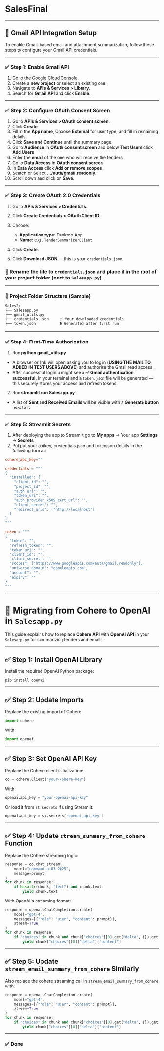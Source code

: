 # SalesFinal
---

## 📩 Gmail API Integration Setup

To enable Gmail-based email and attachment summarization, follow these steps to configure your Gmail API credentials.

---

### ✅ Step 1: Enable Gmail API

1. Go to the [Google Cloud Console](https://console.cloud.google.com/).
2. Create a **new project** or select an existing one.
3. Navigate to **APIs & Services > Library**.
4. Search for **Gmail API** and click **Enable**.

---

### ✅ Step 2: Configure OAuth Consent Screen

1. Go to **APIs & Services > OAuth consent screen**.
2. Click **Create**
3. Fill in the **App name**, Choose **External** for user type, and fill in remaining details.
4. Click **Save and Continue** until the summary page.
5. Go to **Audience** in **OAuth consent screen** and below **Test Users** click **Add Users**
6. Enter the **email** of the one who will receive the tenders.
7. Go to **Data Access** in **OAuth consent screen**
8. In **Data Access** click **Add or remove scopes**.
9. Search or Select **.../auth/gmail.readonly**.
10. Scroll down and click on **Save**.

---

### ✅ Step 3: Create OAuth 2.0 Credentials

1. Go to **APIs & Services > Credentials**.
2. Click **Create Credentials > OAuth Client ID**.
3. Choose:

   * **Application type**: Desktop App
   * **Name**: e.g., `TenderSummarizerClient`
4. Click **Create**.
5. Click **Download JSON** — this is your `credentials.json`.

### 🔐 Rename the file to `credentials.json` and place it in the **root of your project folder** (next to `Salesapp.py`).

---

### 📁 Project Folder Structure (Sample)

```
Sales2/
├── Salesapp.py
├── gmail_utils.py
├── credentials.json     ✅ Your downloaded credentials
├── token.json           🔒 Generated after first run
```
---

### ✅ Step 4: First-Time Authorization

1. Run **python gmail_utils.py** 
* A browser or link will open asking you to log in (**USING THE MAIL TO ADDED IN TEST USERS ABOVE**) and authorize the Gmail read access.
* After successful login u might see a **✅ Gmail authentication successful.** in your terminal and a `token.json` file will be generated — this securely stores your access and refresh tokens.
2. Run **streamlit run Salesapp.py**
* A list of **Sent and Received Emails** will be visible with a **Generate button** next to it

---

### ✅ Step 5: Streamlit Secrets
1. After deploying the app to Streamlit go to **My apps** -> Your app **Settings** -> **Secrets**
2. Put put your apikey, credentials.json and tokenjson details in the following format:
```toml
cohere_api_key=""

credentials = """
{
  "installed": {
    "client_id": "",
    "project_id": "",
    "auth_uri": "",
    "token_uri": "",
    "auth_provider_x509_cert_url": "",
    "client_secret": "",
    "redirect_uris": ["http://localhost"]
  }
}
"""

token = """
{
  "token": "",
  "refresh_token": "",
  "token_uri": "",
  "client_id": "",
  "client_secret": "",
  "scopes": ["https://www.googleapis.com/auth/gmail.readonly"],
  "universe_domain": "googleapis.com",
  "account": "",
  "expiry": ""
}
"""
```

---
# 🔄 Migrating from Cohere to OpenAI in `Salesapp.py`

This guide explains how to replace **Cohere API** with **OpenAI API** in your `Salesapp.py` for summarizing tenders and emails.

---

## ✅ Step 1: Install OpenAI Library

Install the required OpenAI Python package:

```bash
pip install openai
```

---

## ✅ Step 2: Update Imports

Replace the existing import of Cohere:

```python
import cohere
```

With:

```python
import openai
```

---

## ✅ Step 3: Set OpenAI API Key

Replace the Cohere client initialization:

```python
co = cohere.Client("your-cohere-key")
```

With:

```python
openai.api_key = "your-openai-api-key"
```

Or load it from `st.secrets` if using Streamlit:

```python
openai.api_key = st.secrets["openai_api_key"]
```

---

## ✅ Step 4: Update `stream_summary_from_cohere` Function

Replace the Cohere streaming logic:

```python
response = co.chat_stream(
    model="command-a-03-2025",
    message=prompt
)
for chunk in response:
    if hasattr(chunk, "text") and chunk.text:
        yield chunk.text
```

With OpenAI's streaming format:

```python
response = openai.ChatCompletion.create(
    model="gpt-4",
    messages=[{"role": "user", "content": prompt}],
    stream=True
)
for chunk in response:
    if "choices" in chunk and chunk["choices"][0].get("delta", {}).get("content"):
        yield chunk["choices"][0]["delta"]["content"]
```

---

## ✅ Step 5: Update `stream_email_summary_from_cohere` Similarly

Also replace the cohere streaming call in `stream_email_summary_from_cohere` with:

```python
response = openai.ChatCompletion.create(
    model="gpt-4",
    messages=[{"role": "user", "content": prompt}],
    stream=True
)
for chunk in response:
    if "choices" in chunk and chunk["choices"][0].get("delta", {}).get("content"):
        yield chunk["choices"][0]["delta"]["content"]
```

---

### ✅ Done
